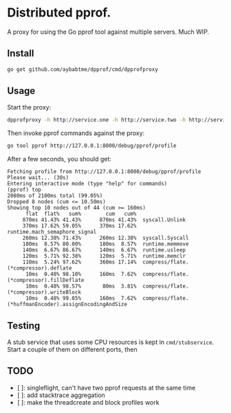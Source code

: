 # Distributed pprof.

A proxy for using the Go pprof tool against multiple servers. Much WIP.

## Install

```bash
go get github.com/aybabtme/dpprof/cmd/dpprofproxy
```

## Usage

Start the proxy:

```bash
dpprofproxy -h http://service.one -h http://service.two -h http://service.three
```

Then invoke pprof commands against the proxy:

```bash
go tool pprof http://127.0.0.1:8000/debug/pprof/profile
```


After a few seconds, you should get:

```
Fetching profile from http://127.0.0.1:8000/debug/pprof/profile
Please wait... (30s)
Entering interactive mode (type "help" for commands)
(pprof) top
2080ms of 2100ms total (99.05%)
Dropped 8 nodes (cum <= 10.50ms)
Showing top 10 nodes out of 44 (cum >= 160ms)
      flat  flat%   sum%        cum   cum%
     870ms 41.43% 41.43%      870ms 41.43%  syscall.Unlink
     370ms 17.62% 59.05%      370ms 17.62%  runtime.mach_semaphore_signal
     260ms 12.38% 71.43%      260ms 12.38%  syscall.Syscall
     180ms  8.57% 80.00%      180ms  8.57%  runtime.memmove
     140ms  6.67% 86.67%      140ms  6.67%  runtime.usleep
     120ms  5.71% 92.38%      120ms  5.71%  runtime.memclr
     110ms  5.24% 97.62%      360ms 17.14%  compress/flate.(*compressor).deflate
      10ms  0.48% 98.10%      160ms  7.62%  compress/flate.(*compressor).fillDeflate
      10ms  0.48% 98.57%       80ms  3.81%  compress/flate.(*compressor).writeBlock
      10ms  0.48% 99.05%      160ms  7.62%  compress/flate.(*huffmanEncoder).assignEncodingAndSize
```

## Testing

A stub service that uses some CPU resources is kept in `cmd/stubservice`.
Start a couple of them on different ports, then


## TODO

- [ ]: singleflight, can't have two pprof requests at the same time
- [ ]: add stacktrace aggregation
- [ ]: make the threadcreate and block profiles work
